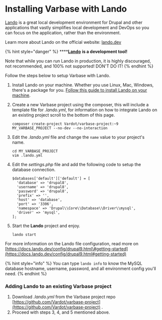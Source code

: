 # Installing Varbase with Lando

[Lando](https://lando.dev/) is a great local development environment for Drupal and other applications that vastly simplifies local development and DevOps so you can focus on the application, rather than the environment.

Learn more about Lando on the official website: [lando.dev](https://lando.dev/)

{% hint style="danger" %}
\*\*\*\*[**Lando**](https://lando.dev/) **is a development tool!**

Note that while you can run Lando in production, it is highly discouraged, not recommended, and 100% not supported! DON'T DO IT!
{% endhint %}

Follow the steps below to setup Varbase with Lando.

1. Install Lando on your machine. Whether you use Linux, Mac, Windows, there's a package for you. [Follow this guide to install Lando on your machine](https://docs.lando.dev/basics/installation.html#system-requirements). 
2. Create a new Varbase project using the composer, this will include a template file for _.lando.yml_, for information on how to integrate Lando on an existing project scroll to the bottom of this page.

   ```text
   composer create-project Vardot/varbase-project:~9 MY_VARBASE_PROJECT --no-dev --no-interaction
   ```

3. Edit the _.lando.yml_ file and change the `name` value to your project's name.

   ```text
   cd MY_VARBASE_PROJECT
   vim .lando.yml
   ```

4. Edit the _settings.php_ file and add the following code to setup the database connection.

   ```text
   $databases['default']['default'] = [
     'database' => 'drupal8',
     'username' => 'drupal8',
     'password' => 'drupal8',
     'prefix' => '',
     'host' => 'database',
     'port' => '3306',
     'namespace' => 'Drupal\\Core\\Database\\Driver\\mysql',
     'driver' => 'mysql',
   ];

   ```

5. Start the **Lando** project and enjoy.

   ```text
   lando start
   ```



For more information on the Lando file configuration, read more on [https://docs.lando.dev/config/drupal9.html\#getting-started](https://docs.lando.dev/config/drupal9.html#getting-started)

{% hint style="info" %}
You can type `lando info` to know the MySQL database hostname, username,  password, and all environment config you'll need.
{% endhint %}



### Adding Lando to an existing Varbase project

1. Download _.lando.yml_ from the Varbase project repo [https://github.com/Vardot/varbase-project](https://github.com/Vardot/varbase-project) .
2. Proceed with steps 3, 4, and 5 mentioned above.

